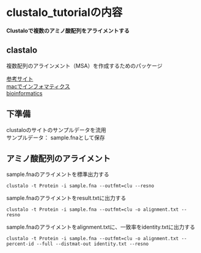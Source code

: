 # clustalo_tutorialの内容
**Clustaloで複数のアミノ酸配列をアライメントする** 

## clastalo
複数配列のアラインメント（MSA）を作成するためのパッケージ
  
[参考サイト](https://www.ebi.ac.uk/Tools/msa/clustalo/)  
[macでインフォマティクス](https://kazumaxneo.hatenablog.com/entry/2020/07/30/073000)  
[bioinformatics](https://bi.biopapyrus.jp/seq/alignment/software/clustal-omega.html)  

## 下準備  
clustaloのサイトのサンプルデータを流用   
サンプルデータ： sample.fnaとして保存  

## アミノ酸配列のアライメント
sample.fnaのアライメントを標準出力する
```
clustalo -t Protein -i sample.fna --outfmt=clu --resno
```
sample.fnaのアライメントをresult.txtに出力する
```
clustalo -t Protein -i sample.fna --outfmt=clu -o alignment.txt --resno
```
sample.fnaのアライメントをalignment.txtに、一致率をidentity.txtに出力する
```
clustalo -t Protein -i sample.fna --outfmt=clu -o alignment.txt --percent-id --full --distmat-out identity.txt --resno
```

